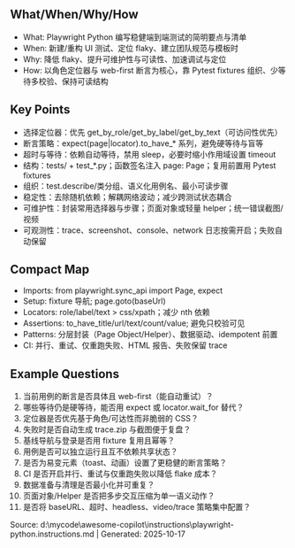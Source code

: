 ## What/When/Why/How
- What: Playwright Python 编写稳健端到端测试的简明要点与清单
- When: 新建/重构 UI 测试、定位 flaky、建立团队规范与模板时
- Why: 降低 flaky、提升可维护性与可读性、加速调试与定位
- How: 以角色定位器与 web-first 断言为核心，靠 Pytest fixtures 组织、少等待多校验、保持可读结构

## Key Points
- 选择定位器：优先 get_by_role/get_by_label/get_by_text（可访问性优先）
- 断言策略：expect(page|locator).to_have_* 系列，避免硬等待与盲等
- 超时与等待：依赖自动等待，禁用 sleep，必要时缩小作用域设置 timeout
- 结构：tests/ + test_*.py；函数签名注入 page: Page；复用前置用 Pytest fixtures
- 组织：test.describe/类分组、语义化用例名、最小可读步骤
- 稳定性：去除随机依赖；解耦网络波动；减少跨测试状态耦合
- 可维护性：封装常用选择器与步骤；页面对象或轻量 helper；统一错误截图/视频
- 可观测性：trace、screenshot、console、network 日志按需开启；失败自动保留

## Compact Map
- Imports: from playwright.sync_api import Page, expect
- Setup: fixture 导航; page.goto(baseUrl)
- Locators: role/label/text > css/xpath；减少 nth 依赖
- Assertions: to_have_title/url/text/count/value; 避免只校验可见
- Patterns: 分层封装（Page Object/Helper）、数据驱动、idempotent 前置
- CI: 并行、重试、仅重跑失败、HTML 报告、失败保留 trace

## Example Questions
1) 当前用例的断言是否具体且 web-first（能自动重试）？
2) 哪些等待仍是硬等待，能否用 expect 或 locator.wait_for 替代？
3) 定位器是否优先基于角色/可达性而非脆弱的 CSS？
4) 失败时是否自动生成 trace.zip 与截图便于复盘？
5) 基线导航与登录是否用 fixture 复用且幂等？
6) 用例是否可以独立运行且互不依赖共享状态？
7) 是否为易变元素（toast、动画）设置了更稳健的断言策略？
8) CI 是否开启并行、重试与仅重跑失败以降低 flake 成本？
9) 数据准备与清理是否最小化并可重复？
10) 页面对象/Helper 是否把多步交互压缩为单一语义动作？
11) 是否将 baseURL、超时、headless、video/trace 策略集中配置？

Source: d:\mycode\awesome-copilot\instructions\playwright-python.instructions.md | Generated: 2025-10-17
